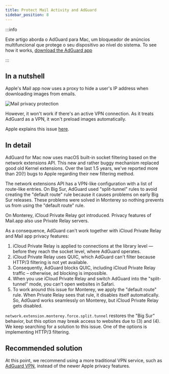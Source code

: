 ```yaml
---
title: Protect Mail Activity and AdGuard
sidebar_position: 8
---
```


:::info

Este artigo aborda o AdGuard para Mac, um bloqueador de anúncios multifuncional que protege o seu dispositivo ao nível do sistema. To see how it works, [download the AdGuard app](https://agrd.io/download-kb-adblock)

:::

## In a nutshell

Apple's Mail app now uses a proxy to hide a user's IP address when downloading images from emails.

![Mail privacy protection](https://cdn.adtidy.org/content/kb/ad_blocker/mac/mac_protectMailActivity.jpg)

However, it won't work if there's an active VPN connection. As it treats AdGuard as a VPN, it won't preload images automatically.

Apple explains this issue [here](https://support.apple.com/HT212797).

## In detail

AdGuard for Mac now uses macOS built-in socket filtering based on the network extensions API. This new and rather buggy mechanism replaced good old Kernel extensions. Over the last 1.5 years, we've reported more than 20(!) bugs to Apple regarding their new filtering method.

The network extensions API has a VPN-like configuration with a list of route-like entries. On Big Sur, AdGuard used "split-tunnel" rules to avoid creating the "default route" rule because it causes problems on early Big Sur releases. These problems were solved in Monterey so nothing prevents us from using the "default route" rule.

On Monterey, iCloud Private Relay got introduced. Privacy features of Mail.app also use Private Relay servers.

As a consequence, AdGuard can't work together with iCloud Private Relay and Mail app privacy features:

1. iCloud Private Relay is applied to connections at the library level — before they reach the socket level, where AdGuard operates.
2. iCloud Private Relay uses QUIC, which AdGuard can't filter because HTTP/3 filtering is not yet available.
3. Consequently, AdGuard blocks QUIC, including iCloud Private Relay traffic – otherwise, ad blocking is impossible.
4. When you use iCloud Private Relay and switch AdGuard into the "split-tunnel" mode, you can't open websites in Safari.
5. To work around this issue for Monterey, we apply the "default route" rule. When Private Relay sees that rule, it disables itself automatically. So, AdGuard works seamlessly on Monterey, but iCloud Private Relay gets disabled.

`network.extension.monterey.force.split.tunnel` restores the "Big Sur" behavior, but this option may break access to websites due to (3) and (4). We keep searching for a solution to this issue. One of the options is implementing HTTP/3 filtering.

## Recommended solution

At this point, we recommend using a more traditional VPN service, such as [AdGuard VPN](https://adguard-vpn.com/), instead of the newer Apple privacy features.
